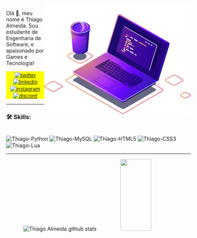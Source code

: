 <img src="https://github.com/ThiagoDCode/ThiagoDCode/blob/main/imagem/computer-illustration.png" alt="ilustração de um computador" min-width="400px" max-width="400px" width="400px" align="right">

<p align="left">
Olá 👋, meu nome é Thiago Almeida. Sou estudante de Engenharia de Software, e apaixonado por Games e Tecnologia!
</p>

<p align="center" style="background:yellow">
<a href="https://twitter.com/ThiagoDCode" target="_blank">
  <img align="center" src="https://img.shields.io/badge/-ThiagoDCode-05122A?style=flat&logo=twitter" alt="twitter"/>  
</a>
<a href="https://linkedin.com/in/thiago-almeida-dcode" target="_blank">
  <img align="center" src="https://img.shields.io/badge/-Thiago Almeida-05122A?style=flat&logo=linkedin" alt="linkedin"/>
</a>
<a href="https://instagram.com/lee_thiago" target="_blank">
 <img align="center" src="https://img.shields.io/badge/-Thiago Almeida-05122A?style=flat&logo=instagram" alt="instagram"/>
</a>
<a href="https://discord.gg/dallasdev" target="_blank">
 <img align="center" src="https://img.shields.io/badge/-Dallas Dev-05122A?style=flat&logo=discord" alt="discord"/>
</a>
</p>

---

### 🛠 Skills:
<div style="display: inline_block"><br>
  <img align="center" alt="Thiago-Python" height="40" width="50" src="https://cdn.jsdelivr.net/gh/devicons/devicon/icons/python/python-original-wordmark.svg">
  <img align="center" alt="Thiago-MySQL" height="40" width="50" src="https://cdn.jsdelivr.net/gh/devicons/devicon/icons/mysql/mysql-original-wordmark.svg">
  <img align="center" alt="Thiago-HTML5" height="40" width="50" src="https://cdn.jsdelivr.net/gh/devicons/devicon/icons/html5/html5-original-wordmark.svg">
  <img align="center" alt="Thiago-CSS3" height="40" width="50" src="https://cdn.jsdelivr.net/gh/devicons/devicon/icons/css3/css3-original-wordmark.svg">
  <img align="center" alt="Thiago-Lua" height="40" width="50" src="https://cdn.jsdelivr.net/gh/devicons/devicon/icons/lua/lua-plain-wordmark.svg">
</div>

---

<div align="center">  
  <img width="49%" height="195px" src="https://github-readme-stats.vercel.app/api?username=ThiagoDCode&show_icons=true&count_private=true&hide_border=true&text_color=c9d1d9&bg_color=0d1117&theme=gotham&rank_icon=github" alt="Thiago Almeida github stats" /> 
  <img width="41%" height="195px" src="https://github-readme-stats.vercel.app/api/top-langs/?username=ThiagoDCode&layout=compact&hide_border=true&title_color=279b7f&text_color=FFFFFF&bg_color=0d1117" />
</div>
